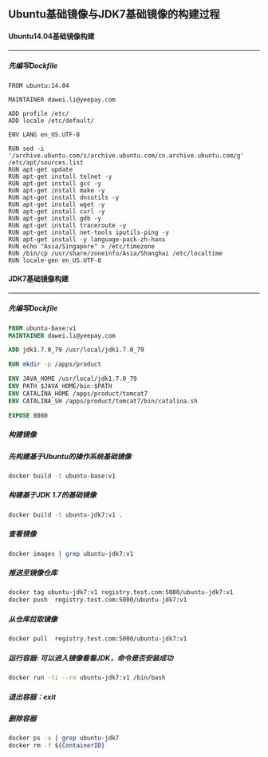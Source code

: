 Ubuntu基础镜像与JDK7基础镜像的构建过程
------------------------------------------------------------

#### Ubuntu14.04基础镜像构建
------------------------------------------------------------

##### 先编写Dockfile

```Dockfile
FROM ubuntu:14.04

MAINTAINER dawei.li@yeepay.com

ADD profile /etc/
ADD locale /etc/default/

ENV LANG en_US.UTF-8

RUN sed -i '/archive.ubuntu.com/s/archive.ubuntu.com/cn.archive.ubuntu.com/g' /etc/apt/sources.list
RUN apt-get update
RUN apt-get install telnet -y
RUN apt-get install gcc -y
RUN apt-get install make -y
RUN apt-get install dnsutils -y
RUN apt-get install wget -y
RUN apt-get install curl -y
RUN apt-get install gdb -y
RUN apt-get install traceroute -y
RUN apt-get install net-tools iputils-ping -y
RUN apt-get install -y language-pack-zh-hans
RUN echo "Asia/Singapore" > /etc/timezone
RUN /bin/cp /usr/share/zoneinfo/Asia/Shanghai /etc/localtime
RUN locale-gen en_US.UTF-8
```

#### JDK7基础镜像构建
------------------------------------------------------------

##### 先编写Dockfile

```Dockerfile
FROM ubuntu-base:v1
MAINTAINER dawei.li@yeepay.com

ADD jdk1.7.0_79 /usr/local/jdk1.7.0_79

RUN mkdir -p /apps/product

ENV JAVA_HOME /usr/local/jdk1.7.0_79
ENV PATH $JAVA_HOME/bin:$PATH
ENV CATALINA_HOME /apps/product/tomcat7
ENV CATALINA_SH /apps/product/tomcat7/bin/catalina.sh

EXPOSE 8080

```

##### 构建镜像

##### 先构建基于Ubuntu的操作系统基础镜像

```bash
docker build -t ubuntu-base:v1
```

##### 构建基于JDK 1.7的基础镜像
```bash
docker build -t ubuntu-jdk7:v1 .
```

##### 查看镜像
```bash
docker images | grep ubuntu-jdk7:v1
```

##### 推送至镜像仓库
```bash
docker tag ubuntu-jdk7:v1 registry.test.com:5000/ubuntu-jdk7:v1
docker push  registry.test.com:5000/ubuntu-jdk7:v1
```

##### 从仓库拉取镜像
```bash
docker pull  registry.test.com:5000/ubuntu-jdk7:v1
```

##### 运行容器: 可以进入镜像看看JDK，命令是否安装成功
```bash
docker run -ti --rm ubuntu-jdk7:v1 /bin/bash
```

##### 退出容器：exit

##### 删除容器
```bash
docker ps -a | grep ubuntu-jdk7
docker rm -f ${ContainerID}
```


